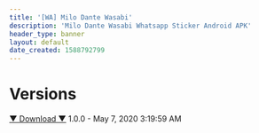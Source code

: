 ```yaml
---
title: '[WA] Milo Dante Wasabi'
description: 'Milo Dante Wasabi Whatsapp Sticker Android APK'
header_type: banner
layout: default
date_created: 1588792799
---
```

# Versions
<a href="https://www.dropbox.com/s/735ylwrgqemoxba/Milo-Dante-Wasabi.apk?dl=1">▼ Download ▼</a> 1.0.0 - May 7, 2020 3:19:59 AM